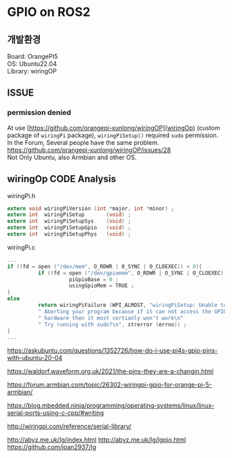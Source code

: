 # GPIO on ROS2
## 개발환경
Board: OrangePI5  
OS: Ubuntu22.04  
Library: wiringOP

## ISSUE
### permission denied
At use [https://github.com/orangepi-xunlong/wiringOP](wiringOp) (custom package of `wiringPi` package),
`wiringPiSetup()` required `sudo` permission.  
In the Forum, Several people have the same problem. https://github.com/orangepi-xunlong/wiringOP/issues/28  
Not Only Ubuntu, also Armbian and other OS.

## wiringOp CODE Analysis
wiringPi.h
```c
extern void wiringPiVersion	(int *major, int *minor) ;
extern int  wiringPiSetup       (void) ;
extern int  wiringPiSetupSys    (void) ;
extern int  wiringPiSetupGpio   (void) ;
extern int  wiringPiSetupPhys   (void) ;
```
wiringPi.c
```c
...
if ((fd = open ("/dev/mem", O_RDWR | O_SYNC | O_CLOEXEC)) < 0){
          if ((fd = open ("/dev/gpiomem", O_RDWR | O_SYNC | O_CLOEXEC) ) >= 0){  // We're using gpiomem
                    piGpioBase = 0 ;
                    usingGpioMem = TRUE ;
}
else
          return wiringPiFailure (WPI_ALMOST, "wiringPiSetup: Unable to open /dev/mem or /dev/gpiomem: %s.\n"
          " Aborting your program because if it can not access the GPIO\n"
          " hardware then it most certianly won't work\n"
          " Try running with sudo?\n", strerror (errno)) ;
}
...
```

https://askubuntu.com/questions/1352726/how-do-i-use-pi4s-gpio-pins-with-ubuntu-20-04

https://waldorf.waveform.org.uk/2021/the-pins-they-are-a-changin.html

https://forum.armbian.com/topic/26302-wiringpi-gpio-for-orange-pi-5-armbian/

https://blog.mbedded.ninja/programming/operating-systems/linux/linux-serial-ports-using-c-cpp/#writing

http://wiringpi.com/reference/serial-library/


http://abyz.me.uk/lg/index.html
http://abyz.me.uk/lg/lgpio.html
https://github.com/joan2937/lg
